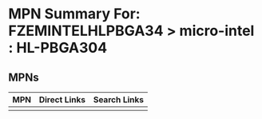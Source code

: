 



# MPN Summary For: FZEMINTELHLPBGA34 > micro-intel : HL-PBGA304

## MPNs
  

|MPN|Direct Links|Search Links|
| :--- | :--- | :--- |
||||
